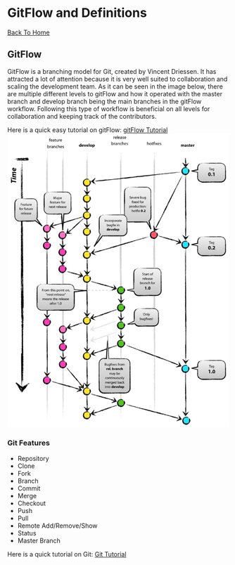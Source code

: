 # GitFlow and Definitions
[Back To Home](https://github.com/cjl72/MiniProject_1)
## GitFlow
GitFlow is a branching model for Git, created by Vincent Driessen. It has attracted a lot of attention because it is very well suited to collaboration and scaling the development team.  As it can be seen in the image below, there are multiple different levels to gitFlow and how it operated with the master branch and develop branch being the main branches in the gitFlow workflow.  Following this type of workflow is beneficial on all levels for collaboration and keeping track of the contributors.

Here is a quick easy tutorial on gitFlow: [gitFlow Tutorial](https://www.atlassian.com/git/tutorials/comparing-workflows/gitflow-workflow)
![GitFlow Demo](https://github.com/cjl72/MiniProject_1/blob/master/git-model.png)

### Git Features
* Repository
* Clone
* Fork
* Branch
* Commit
* Merge
* Checkout
* Push
* Pull
* Remote Add/Remove/Show
* Status
* Master Branch

Here is a quick tutorial on Git: [Git Tutorial](https://www.youtube.com/watch?v=USjZcfj8yxE)
